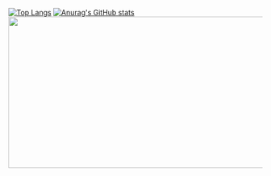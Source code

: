 [![Top Langs](https://github-readme-stats.vercel.app/api/top-langs/?username=gkdudans&layout=compact&card_width=600)](https://github.com/anuraghazra/github-readme-stats)
[![Anurag's GitHub stats](https://github-readme-stats.vercel.app/api?username=gkdudans&layout=compact&card_width=600)](https://github.com/anuraghazra/github-readme-stats)
<a href="https://github.com/devxb/gitanimals">
  <img
    src="https://render.gitanimals.org/farms/gkdudans"
    width="600"
    height="300"
  />
</a>
